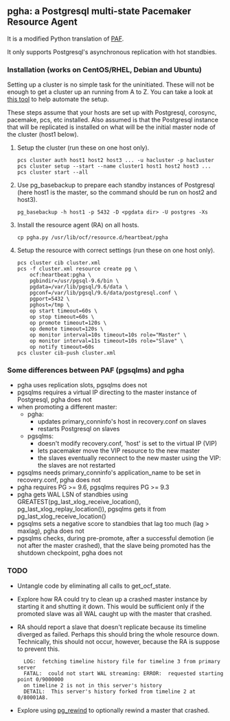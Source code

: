## pgha: a Postgresql multi-state Pacemaker Resource Agent

It is a modified Python translation of [PAF](https://github.com/dalibo/PAF).

It only supports Postgresql's asynchronous replication with hot standbies.

### Installation (works on CentOS/RHEL, Debian and Ubuntu)

Setting up a cluster is no simple task for the uninitiated. These will not be 
enough to get a cluster up an running from A to Z. You can take a look at [this 
tool](https://github.com/ulodciv/cluster_deployer) to help automate the setup.

These steps assume that your hosts are set up with Postgresql, corosync, pacemake, 
pcs, etc installed. Also assumed is that the Postgresql instance that will be 
replicated is installed on what will be the initial master node of the cluster 
(host1 below).

1. Setup the cluster (run these on one host only).

       pcs cluster auth host1 host2 host3 ... -u hacluster -p hacluster
       pcs cluster setup --start --name cluster1 host1 host2 host3 ...
       pcs cluster start --all

1. Use pg_basebackup to prepare each standby instances of Postgresql (here host1 
is the master, so the command should be run on host2 and host3).

       pg_basebackup -h host1 -p 5432 -D <pgdata dir> -U postgres -Xs

1. Install the resource agent (RA) on all hosts.

       cp pgha.py /usr/lib/ocf/resource.d/heartbeat/pgha
       
1. Setup the resource with correct settings (run these on one host only).

       pcs cluster cib cluster.xml
       pcs -f cluster.xml resource create pg \
           ocf:heartbeat:pgha \
           pgbindir=/usr/pgsql-9.6/bin \
           pgdata=/var/lib/pgsql/9.6/data \
           pgconf=/var/lib/pgsql/9.6/data/postgresql.conf \
           pgport=5432 \
           pghost=/tmp \
           op start timeout=60s \
           op stop timeout=60s \
           op promote timeout=120s \
           op demote timeout=120s \
           op monitor interval=10s timeout=10s role="Master" \
           op monitor interval=11s timeout=10s role="Slave" \
           op notify timeout=60s
       pcs cluster cib-push cluster.xml

###  Some differences between PAF (pgsqlms) and pgha

- pgha uses replication slots, pgsqlms does not
- pgsqlms requires a virtual IP directing to the master instance of Postgresql,
pgha does not
- when promoting a different master:
    - pgha:
        - updates primary_conninfo's host in recovery.conf on slaves
        - restarts Postgresql on slaves
    - pgsqlms:
        - doesn't modify recovery.conf, 'host' is set to the virtual IP (VIP)
        - lets pacemaker move the VIP resource to the new master
        - the slaves eventually reconnect to the new master using the VIP: the 
        slaves are not restarted
- pgsqlms needs primary_conninfo's application_name to be set in recovery.conf, 
pgha does not
- pgha requires PG >= 9.6, pgsqlms requires PG >= 9.3
- pgha gets WAL LSN of standbies using 
GREATEST(pg_last_xlog_receive_location(), pg_last_xlog_replay_location()), pgsqlms 
gets it from pg_last_xlog_receive_location()
- pgsqlms sets a negative score to standbies that lag too much (lag > maxlag), 
pgha does not
- pgsqlms checks, during pre-promote, after a successful demotion (ie not 
after the master crashed), that the slave being promoted has the shutdown 
checkpoint, pgha does not


### TODO

- Untangle code by eliminating all calls to get_ocf_state.

- Explore how RA could try to clean up a crashed master instance by starting 
it and shutting it down. This would be sufficient only if the promoted slave was
all WAL caught up with the master that crashed.

- RA should report a slave that doesn't replicate because its
timeline diverged as failed. Perhaps this should bring the whole resource down. 
Technically, this should not occur, however, because the RA is suppose to prevent this. 
	
        LOG:  fetching timeline history file for timeline 3 from primary server
        FATAL:  could not start WAL streaming: ERROR:  requested starting point 0/9000000 
        on timeline 2 is not in this server's history
        DETAIL:  This server's history forked from timeline 2 at 0/80001A8.

- Explore using 
[pg_rewind](https://wiki.postgresql.org/wiki/What's_new_in_PostgreSQL_9.5#pg_rewind) 
to optionally rewind a master that crashed.